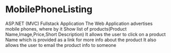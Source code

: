 # MobilePhoneListing
ASP.NET (MVC) Fullstack Application
The Web Application advertises mobile phones, where by it Show list of products(Product Name,Image,Price,Short Description)
It allows the user to click on a product Name which is provided as a link for more info about the product
It also allows the user to email the product info to someone
